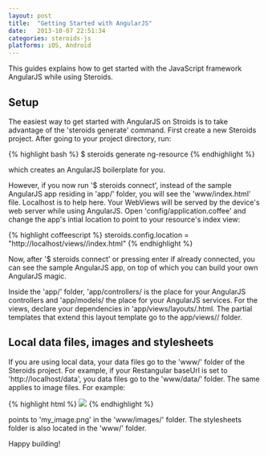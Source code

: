 ```yaml
---
layout: post
title:  "Getting Started with AngularJS"
date:   2013-10-07 22:51:34
categories: steroids-js
platforms: iOS, Android
---
```


This guides explains how to get started with the JavaScript framework AngularJS while using Steroids.

## Setup

The easiest way to get started with AngularJS on Stroids is to take advantage of the 'steroids generate' command. First create a new Steroids project. After going to your project directory, run:

{% highlight bash %}
$ steroids generate ng-resource <resourceName>
{% endhighlight %}
 
which creates an AngularJS boilerplate for you.

However, if you now run '$ steroids connect', instead of the sample AngularJS app residing in 'app/' folder, you will see the 'www/index.html' file. Localhost is to help here. Your WebViews will be served by the device's web server while using AngularJS. Open 'config/application.coffee' and change the app's intial location to point to your resource's index view:

{% highlight coffeescript %}
steroids.config.location = "http://localhost/views/<resourceName>/index.html"
{% endhighlight %}

Now, after '$ steroids connect' or pressing enter if already connected, you can see the sample AngularJS app, on top of which you can build your own AngularJS magic.

Inside the 'app/' folder, 'app/controllers/ is the place for your AngularJS controllers and 'app/models/ the place for your AngularJS services. For the views, declare your dependencies in 'app/views/layouts/<resourceName>.html. The partial templates that extend this layout template go to the app/views/<resourceName>/ folder. 

## Local data files, images and stylesheets

If you are using local data, your data files go to the 'www/' folder of the Steroids project. For example, if your Restangular baseUrl is set to 'http://localhost/data', you data files go to the 'www/data/' folder. The same applies to image files. For example:

{% highlight html %}
<img src="/images/my_image.png">
{% endhighlight %}

points to 'my_image.png' in the 'www/images/' folder. The stylesheets folder is also located in the 'www/' folder.

Happy building!



